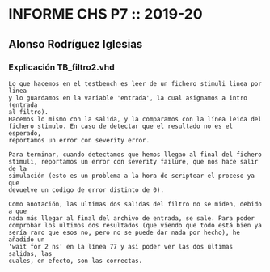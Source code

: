 # INFORME CHS P7 :: 2019-20
## Alonso Rodríguez Iglesias

### Explicación TB_filtro2.vhd
    Lo que hacemos en el testbench es leer de un fichero stimuli linea por linea
    y lo guardamos en la variable 'entrada', la cual asignamos a intro (entrada
    al filtro).
    Hacemos lo mismo con la salida, y la comparamos con la línea leida del
    fichero stimulo. En caso de detectar que el resultado no es el esperado,
    reportamos un error con severity error. 
     
    Para terminar, cuando detectamos que hemos llegao al final del fichero
    stimuli, reportamos un error con severity failure, que nos hace salir de la
    simulación (esto es un problema a la hora de scriptear el proceso ya que
    devuelve un codigo de error distinto de 0).
     
    Como anotación, las ultimas dos salidas del filtro no se miden, debido a que
    nada más llegar al final del archivo de entrada, se sale. Para poder
    comprobar los ultimos dos resultados (que viendo que todo está bien ya
    sería raro que esos no, pero no se puede dar nada por hecho), he añadido un
    'wait for 2 ns' en la línea 77 y así poder ver las dos últimas salidas, las
    cuales, en efecto, son las correctas.